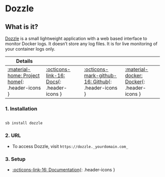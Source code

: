 # Dozzle

## What is it?

[Dozzle](https://dozzle.dev/) is a small lightweight application with a web based interface to monitor Docker logs. It doesn’t store any log files. It is for live monitoring of your container logs only.

| Details     |             |             |             |
|-------------|-------------|-------------|-------------|
| [:material-home: Project home](https://dozzle.dev/){: .header-icons } | [:octicons-link-16: Docs](https://github.com/amir20/dozzle){: .header-icons } | [:octicons-mark-github-16: Github](https://github.com/amir20/dozzle){: .header-icons } | [:material-docker: Docker](https://registry.hub.docker.com/r/amir20/dozzle){: .header-icons }|

### 1. Installation

``` shell

sb install dozzle

```

### 2. URL

- To access Dozzle, visit `https://dozzle._yourdomain.com_`

### 3. Setup

- [:octicons-link-16: Documentation](https://github.com/amir20/dozzle){: .header-icons }

